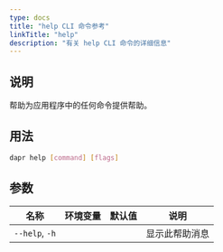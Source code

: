 ```yaml
---
type: docs
title: "help CLI 命令参考"
linkTitle: "help"
description: "有关 help CLI 命令的详细信息"
---
```


## 说明

帮助为应用程序中的任何命令提供帮助。

## 用法

```bash
dapr help [command] [flags]
```

## 参数

| 名称             | 环境变量 | 默认值 | 说明      |
| -------------- | ---- | --- | ------- |
| `--help`, `-h` |      |     | 显示此帮助消息 |
